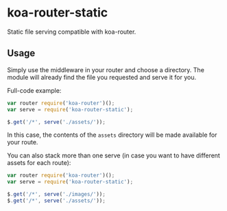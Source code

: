 # koa-router-static
Static file serving compatible with koa-router.

## Usage

Simply use the middleware in your router and choose a directory. The module will already find the file you requested and serve it for you.

Full-code example:
```js
var router require('koa-router')();
var serve = require('koa-router-static');

$.get('/*', serve('./assets/'));
```
In this case, the contents of the `assets` directory will be made available for your route.

You can also stack more than one serve (in case you want to have different assets for each route):
```js
var router require('koa-router')();
var serve = require('koa-router-static');

$.get('/*', serve('./images/'));
$.get('/*', serve('./assets/'));
```
